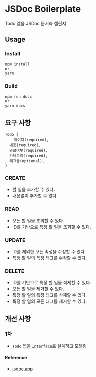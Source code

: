 # JSDoc Boilerplate

Todo 앱을 JSDoc 문서화 챌린지

## Usage

### Install

```bash
npm install
or
yarn
```

### Build

```bash
npm run docs
or
yarn docs
```

## 요구 사항

```
Todo {
    아이디(required),
  내용(required),
  완료여부(required),
  카테고리(required),
  태그들(optional),
}
```

### CREATE

- 할 일을 추가할 수 있다.
- 내용없이 추가할 수 없다.

### READ

- 모든 할 일을 조회할 수 있다.
- ID를 기반으로 특정 할 일을 조회할 수 있다.

### UPDATE

- ID를 제외한 모든 속성을 수정할 수 있다.
- 특정 할 일의 특정 태그를 수정할 수 있다.

### DELETE

- ID를 기반으로 특정 할 일을 삭제할 수 있다.
- 모든 할 일을 제거할 수 있다.
- 특정 할 일의 특정 태그를 삭제할 수 있다.
- 특정 할 일의 모든 태그를 제거할 수 있다.

## 개선 사항

### 1차

- `Todo` 앱을 `Interface`로 설계하고 모델링

#### Reference

- [jsdoc.app](https://jsdoc.app)
